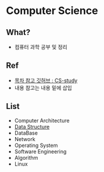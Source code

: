 # Computer Science

## What?
* 컴퓨터 과학 공부 및 정리

## Ref
* [목차 참고 깃허브 : CS-study](https://github.com/Seogeurim/CS-study)
* 내용 참고는 내용 밑에 삽입

## List
* Computer Architecture
* [Data Structure](https://github.com/BangYunseo/TIL/tree/main/ComputerScience/Data%20Structure)
* DataBase
* Network
* Operating System
* Software Engineering
* Algorithm
* Linux
